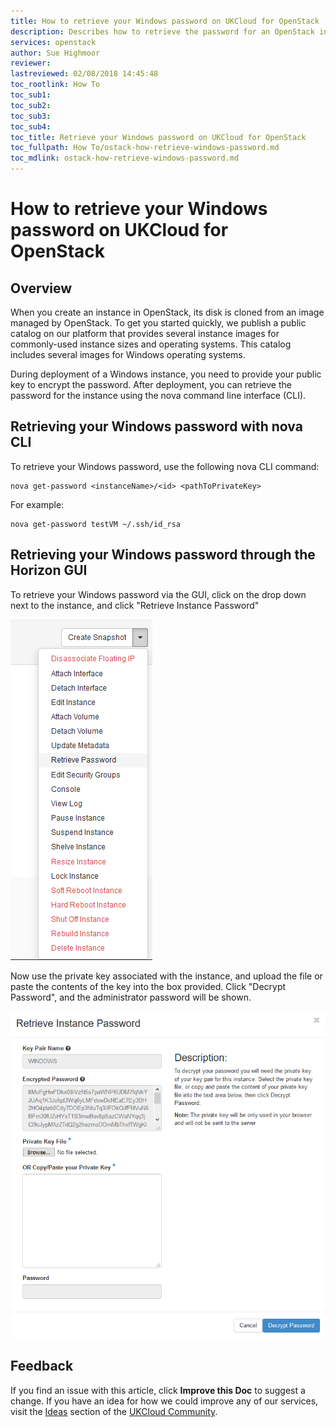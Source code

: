 ```yaml
---
title: How to retrieve your Windows password on UKCloud for OpenStack | UKCloud Ltd
description: Describes how to retrieve the password for an OpenStack instance that uses a Windows image
services: openstack
author: Sue Highmoor
reviewer:
lastreviewed: 02/08/2018 14:45:48
toc_rootlink: How To
toc_sub1:
toc_sub2:
toc_sub3:
toc_sub4:
toc_title: Retrieve your Windows password on UKCloud for OpenStack
toc_fullpath: How To/ostack-how-retrieve-windows-password.md
toc_mdlink: ostack-how-retrieve-windows-password.md
---
```


# How to retrieve your Windows password on UKCloud for OpenStack

## Overview

When you create an instance in OpenStack, its disk is cloned from an image managed by OpenStack. To get you started quickly, we publish a public catalog on our platform that provides several instance images for commonly-used instance sizes and operating systems. This catalog includes several images for Windows operating systems.

During deployment of a Windows instance, you need to provide your public key to encrypt the password. After deployment, you can retrieve the password for the instance using the nova command line interface (CLI).

## Retrieving your Windows password with nova CLI

To retrieve your Windows password, use the following nova CLI command:

    nova get-password <instanceName>/<id> <pathToPrivateKey>

For example:

    nova get-password testVM ~/.ssh/id_rsa

## Retrieving your Windows password through the Horizon GUI

To retrieve your Windows password via the GUI, click on the drop down next to the instance, and click "Retrieve Instance Password"

![Retrieve-Password](./images/ostack-horizon-retrieve-password.png)

Now use the private key associated with the instance, and upload the file or paste the contents of the key into the box provided. Click "Decrypt Password", and the administrator password will be shown.

![Retrieve-Password-Decrypt](./images/ostack-horizon-retrieve-password-decrypt.png)

## Feedback

If you find an issue with this article, click **Improve this Doc** to suggest a change. If you have an idea for how we could improve any of our services, visit the [Ideas](https://community.ukcloud.com/ideas) section of the [UKCloud Community](https://community.ukcloud.com).
